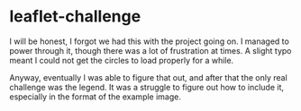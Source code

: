 # leaflet-challenge

I will be honest, I forgot we had this with the project going on. I managed to power through it, though there was a lot of frustration at times. A slight typo meant I could not get the circles to load properly for a while.

Anyway, eventually I was able to figure that out, and after that the only real challenge was the legend. It was a struggle to figure out how to include it, especially in the format of the example image.
